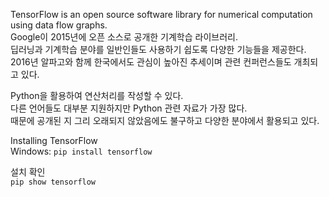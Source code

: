 TensorFlow is an open source software library for numerical computation using data flow graphs.  
Google이 2015년에 오픈 소스로 공개한 기계학습 라이브러리.  
딥러닝과 기계학습 분야를 일반인들도 사용하기 쉽도록 다양한 기능들을 제공한다.  
2016년 알파고와 함께 한국에서도 관심이 높아진 추세이며 관련 컨퍼런스들도 개최되고 있다.  

Python을 활용하여 연산처리를 작성할 수 있다.   
다른 언어들도 대부분 지원하지만 Python 관련 자료가 가장 많다.  
때문에 공개된 지 그리 오래되지 않았음에도 불구하고 다양한 분야에서 활용되고 있다.  

Installing TensorFlow  
Windows: `pip install tensorflow`  

설치 확인  
`pip show tensorflow`  

